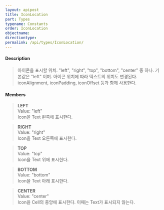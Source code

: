 ```yaml
---
layout: apipost
title: IconLocation
part: Types
typename: Constants
order: IconLocation
objectname: 
directiontype: 
permalink: /api/types/IconLocation/
---
```



#### Description

> 아이콘을 표시할 위치. "left", "right", "top", "bottom", "center" 중 하나. 기본값은 "left" 이며. 아이콘 위치에 따라 텍스트의 위치도 변경된다.  
> iconAlignment, iconPadding, iconOffset 등과 함께 사용한다.
  
#### Members

> **LEFT**  
> Value: "left"  
> Icon을 Text 왼쪽에 표시한다.  

> **RIGHT**  
> Value: "right"  
> Icon을 Text 오른쪽에 표시한다.  

> **TOP**  
> Value: "top"  
> Icon을 Text 위에 표시한다.  

> **BOTTOM**   
> Value: "bottom"  
> Icon을 Text 아래 표시한다.  

> **CENTER**   
> Value: "center"  
> Icon을 Cell의 중앙에 표시한다. 이때는 Text가 표시되지 않는다.  

